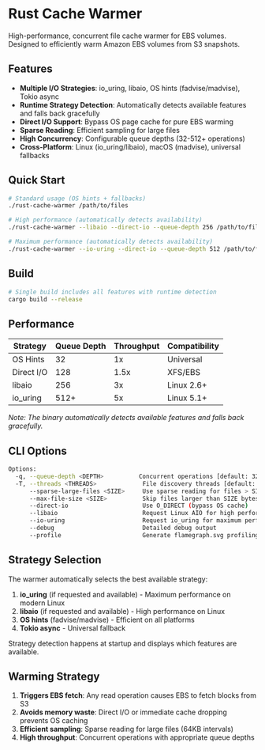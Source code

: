 # Rust Cache Warmer

High-performance, concurrent file cache warmer for EBS volumes. Designed to efficiently warm Amazon EBS volumes from S3 snapshots.

## Features

- **Multiple I/O Strategies**: io_uring, libaio, OS hints (fadvise/madvise), Tokio async
- **Runtime Strategy Detection**: Automatically detects available features and falls back gracefully
- **Direct I/O Support**: Bypass OS page cache for pure EBS warming 
- **Sparse Reading**: Efficient sampling for large files
- **High Concurrency**: Configurable queue depths (32-512+ operations)
- **Cross-Platform**: Linux (io_uring/libaio), macOS (madvise), universal fallbacks

## Quick Start

```bash
# Standard usage (OS hints + fallbacks)
./rust-cache-warmer /path/to/files

# High performance (automatically detects availability)
./rust-cache-warmer --libaio --direct-io --queue-depth 256 /path/to/files

# Maximum performance (automatically detects availability)  
./rust-cache-warmer --io-uring --direct-io --queue-depth 512 /path/to/files
```

## Build

```bash
# Single build includes all features with runtime detection
cargo build --release
```

## Performance

| Strategy | Queue Depth | Throughput | Compatibility |
|----------|-------------|------------|---------------|
| OS Hints | 32 | 1x | Universal |
| Direct I/O | 128 | 1.5x | XFS/EBS |
| libaio | 256 | 3x | Linux 2.6+ |
| io_uring | 512+ | 5x | Linux 5.1+ |

*Note: The binary automatically detects available features and falls back gracefully.*

## CLI Options

```bash
Options:
  -q, --queue-depth <DEPTH>          Concurrent operations [default: 32]
  -T, --threads <THREADS>             File discovery threads [default: CPU cores]
      --sparse-large-files <SIZE>     Use sparse reading for files > SIZE bytes
      --max-file-size <SIZE>          Skip files larger than SIZE bytes
      --direct-io                     Use O_DIRECT (bypass OS cache)
      --libaio                        Request Linux AIO for high performance
      --io-uring                      Request io_uring for maximum performance
      --debug                         Detailed debug output
      --profile                       Generate flamegraph.svg profiling
```

## Strategy Selection

The warmer automatically selects the best available strategy:

1. **io_uring** (if requested and available) - Maximum performance on modern Linux
2. **libaio** (if requested and available) - High performance on Linux 
3. **OS hints** (fadvise/madvise) - Efficient on all platforms
4. **Tokio async** - Universal fallback

Strategy detection happens at startup and displays which features are available.

## Warming Strategy

1. **Triggers EBS fetch**: Any read operation causes EBS to fetch blocks from S3
2. **Avoids memory waste**: Direct I/O or immediate cache dropping prevents OS caching
3. **Efficient sampling**: Sparse reading for large files (64KB intervals)  
4. **High throughput**: Concurrent operations with appropriate queue depths